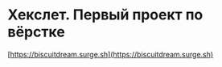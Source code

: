 # Хекслет. Первый проект по вёрстке

[https://biscuitdream.surge.sh](https://biscuitdream.surge.sh)
